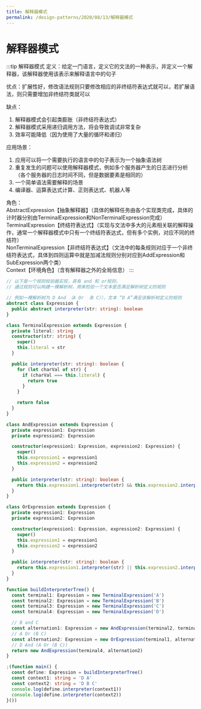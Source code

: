 ```yaml
---
title: 解释器模式
permalink: /design-patterns/2020/08/13/解释器模式
---
```


# 解释器模式
:::tip 解释器模式
定义：给定一门语言，定义它的文法的一种表示，并定义一个解释器，该解释器使用该表示来解释语言中的句子

优点：扩展性好，修改语法规则只要修改相应的非终结符表达式就可以，若扩展语法，则只需要增加非终结符类就可以

缺点：<br>
1. 解释器模式会引起类膨胀（非终结符表达式）<br>
2. 解释器模式采用递归调用方法，将会导致调试非常复杂<br>
3. 效率可能降低（因为使用了大量的循环和递归）

应用场景：<br>
1. 应用可以将一个需要执行的语言中的句子表示为一个抽象语法树<br>
2. 重复发生的问题可以使用解释器模式，例如多个服务器产生的日志进行分析（各个服务器的日志时间不同，但是数据要素是相同的）<br>
3. 一个简单语法需要解释的场景<br>
4. 编译器、运算表达式计算、正则表达式、机器人等

角色：<br>
      AbstractExpression【抽象解释器】（具体的解释任务由各个实现类完成，具体的计时器分别由TerminalExpression和NonTerminalExpression完成）<br>
      TerminalExpression【终结符表达式】（实现与文法中多大的元素相关联的解释操作，通常一个解释器模式中只有一个终结符表达式，但有多个实例，对应不同的终结符）<br>
      NonTerminalExpression【非终结符表达式】（文法中的每条规则对应于一个非终结符表达式，具体到四则运算中就是加减法规则分别对应到AddExpression和SubExpression两个类）<br>
      Context【环境角色】（含有解释器之外的全局信息）
:::
```ts
// 以下是一个规则校验器实现，具有 and 和 or规则，
// 通过规则可以构建一棵解析树，用来检验一个文本是否满足解析树定义的规则

// 例如一棵解析树为 D And （A Or （B C）），文本 “D A”满足该解析树定义的规则
abstract class Expression {
  public abstract interpreter(str: string): boolean
}

class TerminalExpression extends Expression {
  private literal: string
  constructor(str: string) {
    super()
    this.literal = str
  }

  public interpreter(str: string): boolean {
    for (let charVal of str) {
      if (charVal === this.literal) {
        return true
      }
    }

    return false
  }
}

class AndExpression extends Expression {
  private expression1: Expression
  private expression2: Expression

  constructor(expression1: Expression, expression2: Expression) {
    super()
    this.expression1 = expression1
    this.expression2 = expression2
  }

  public interpreter(str: string): boolean {
    return this.expression1.interpreter(str) && this.expression2.interpreter(str)
  }
}

class OrExpression extends Expression {
  private expression1: Expression
  private expression2: Expression

  constructor(expression1: Expression, expression2: Expression) {
    super()
    this.expression1 = expression1
    this.expression2 = expression2
  }

  public interpreter(str: string): boolean {
    return this.expression1.interpreter(str) || this.expression2.interpreter(str)
  }
}

function buildInterpreterTree() {
  const terminal1: Expression = new TerminalExpression('A')
  const terminal2: Expression = new TerminalExpression('B')
  const terminal3: Expression = new TerminalExpression('C')
  const terminal4: Expression = new TerminalExpression('D')

  // B and C
  const alternation1: Expression = new AndExpression(terminal2, terminal3)
  // A Or (B C)
  const alternation2: Expression = new OrExpression(terminal1, alternation1)
  // D And (A Or (B C))
  return new AndExpression(terminal4, alternation2)
}

;(function main() {
  const define: Expression = buildInterpreterTree()
  const context1: string = 'D A'
  const context2: string = 'D B C'
  console.log(define.interpreter(context1))
  console.log(define.interpreter(context2))
}())
```
